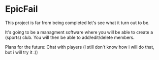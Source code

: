 # EpicFail
This project is far from being completed let's see what it turn out to be.

It's going to be a managment software where you will be able to create a (sports) club. You will then be able to add/edit/delete members.

Plans for the future: Chat with players (i still don't know how i will do that, but i will try it :))
